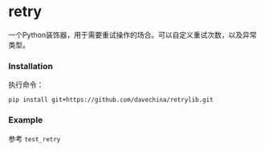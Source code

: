 # retry
一个Python装饰器，用于需要重试操作的场合。可以自定义重试次数，以及异常类型。

### Installation

执行命令：

`pip install git+https://github.com/davechina/retrylib.git`

### Example

参考 `test_retry`

